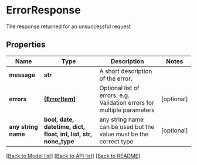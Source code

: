 # ErrorResponse

The response returned for an unsuccessful request

## Properties
Name | Type | Description | Notes
------------ | ------------- | ------------- | -------------
**message** | **str** | A short description of the error. | 
**errors** | [**[ErrorItem]**](ErrorItem.md) | Optional list of errors. e.g. Validation errors for multiple parameters | [optional] 
**any string name** | **bool, date, datetime, dict, float, int, list, str, none_type** | any string name can be used but the value must be the correct type | [optional]

[[Back to Model list]](../README.md#documentation-for-models) [[Back to API list]](../README.md#documentation-for-api-endpoints) [[Back to README]](../README.md)


